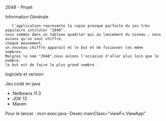    2048 - Projet


   Information Générale

       l'application represente la copie presque parfaite du jeu très populaire intituler "2048".
    nous sommes dans un tableau quadrier qui au lancement du niveau , nous avions qu'un seul chiffre. 
    chaque mouvement,
    un nouveau chiffre apparait et le but et de fusionner les même nombres.
    Malgres le nom "2048",nous avions l'occasion d'aller plus loin que le nombre.
    le but est de faire le plus grand nombre .

 logiciels et version

  Jeu codé en java

  - Netbeans 11.3
  - JDK 13
  - Maven

  Pour le lancer : mvn exec:java -Dexec.mainClass="viewFx.ViewApp"